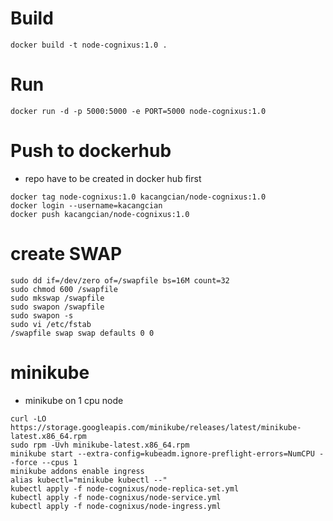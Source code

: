 
# Build
```
docker build -t node-cognixus:1.0 .
```

# Run
```
docker run -d -p 5000:5000 -e PORT=5000 node-cognixus:1.0
```

# Push to dockerhub
- repo have to be created in docker hub first
```
docker tag node-cognixus:1.0 kacangcian/node-cognixus:1.0
docker login --username=kacangcian
docker push kacangcian/node-cognixus:1.0
```

# create SWAP
```
sudo dd if=/dev/zero of=/swapfile bs=16M count=32
sudo chmod 600 /swapfile
sudo mkswap /swapfile
sudo swapon /swapfile
sudo swapon -s
sudo vi /etc/fstab
/swapfile swap swap defaults 0 0
```

# minikube
- minikube on 1 cpu node
```
curl -LO https://storage.googleapis.com/minikube/releases/latest/minikube-latest.x86_64.rpm
sudo rpm -Uvh minikube-latest.x86_64.rpm
minikube start --extra-config=kubeadm.ignore-preflight-errors=NumCPU --force --cpus 1
minikube addons enable ingress
alias kubectl="minikube kubectl --"
kubectl apply -f node-cognixus/node-replica-set.yml 
kubectl apply -f node-cognixus/node-service.yml
kubectl apply -f node-cognixus/node-ingress.yml
```
